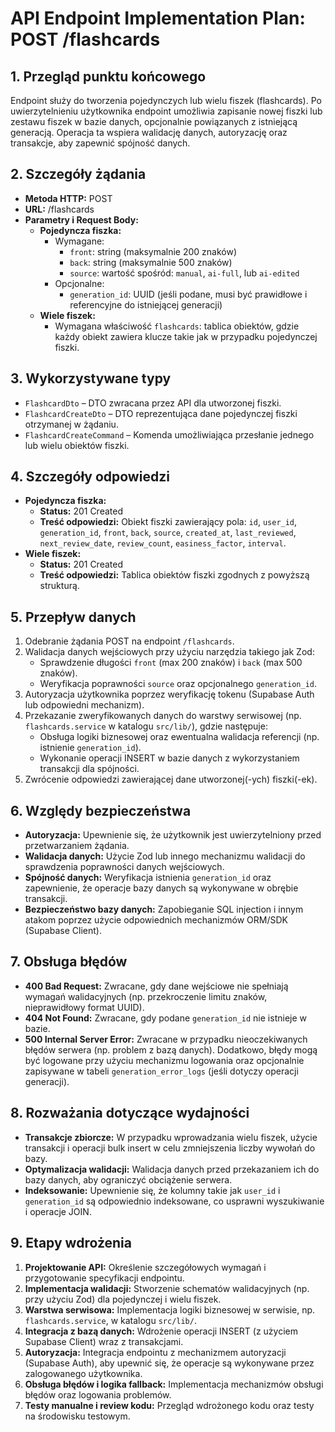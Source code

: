 # API Endpoint Implementation Plan: POST /flashcards

## 1. Przegląd punktu końcowego
Endpoint służy do tworzenia pojedynczych lub wielu fiszek (flashcards). Po uwierzytelnieniu użytkownika endpoint umożliwia zapisanie nowej fiszki lub zestawu fiszek w bazie danych, opcjonalnie powiązanych z istniejącą generacją. Operacja ta wspiera walidację danych, autoryzację oraz transakcje, aby zapewnić spójność danych.

## 2. Szczegóły żądania
- **Metoda HTTP:** POST
- **URL:** /flashcards
- **Parametry i Request Body:**
  - **Pojedyncza fiszka:**
    - Wymagane:
      - `front`: string (maksymalnie 200 znaków)
      - `back`: string (maksymalnie 500 znaków)
      - `source`: wartość spośród: `manual`, `ai-full`, lub `ai-edited`
    - Opcjonalne:
      - `generation_id`: UUID (jeśli podane, musi być prawidłowe i referencyjne do istniejącej generacji)
  - **Wiele fiszek:**
    - Wymagana właściwość `flashcards`: tablica obiektów, gdzie każdy obiekt zawiera klucze takie jak w przypadku pojedynczej fiszki.

## 3. Wykorzystywane typy
- `FlashcardDto` – DTO zwracana przez API dla utworzonej fiszki.
- `FlashcardCreateDto` – DTO reprezentująca dane pojedynczej fiszki otrzymanej w żądaniu.
- `FlashcardCreateCommand` – Komenda umożliwiająca przesłanie jednego lub wielu obiektów fiszki.

## 4. Szczegóły odpowiedzi
- **Pojedyncza fiszka:**
  - **Status:** 201 Created
  - **Treść odpowiedzi:** Obiekt fiszki zawierający pola: `id`, `user_id`, `generation_id`, `front`, `back`, `source`, `created_at`, `last_reviewed`, `next_review_date`, `review_count`, `easiness_factor`, `interval`.
- **Wiele fiszek:**
  - **Status:** 201 Created
  - **Treść odpowiedzi:** Tablica obiektów fiszki zgodnych z powyższą strukturą.

## 5. Przepływ danych
1. Odebranie żądania POST na endpoint `/flashcards`.
2. Walidacja danych wejściowych przy użyciu narzędzia takiego jak Zod:
   - Sprawdzenie długości `front` (max 200 znaków) i `back` (max 500 znaków).
   - Weryfikacja poprawności `source` oraz opcjonalnego `generation_id`.
3. Autoryzacja użytkownika poprzez weryfikację tokenu (Supabase Auth lub odpowiedni mechanizm).
4. Przekazanie zweryfikowanych danych do warstwy serwisowej (np. `flashcards.service` w katalogu `src/lib/`), gdzie następuje:
   - Obsługa logiki biznesowej oraz ewentualna walidacja referencji (np. istnienie `generation_id`).
   - Wykonanie operacji INSERT w bazie danych z wykorzystaniem transakcji dla spójności.
5. Zwrócenie odpowiedzi zawierającej dane utworzonej(-ych) fiszki(-ek).

## 6. Względy bezpieczeństwa
- **Autoryzacja:** Upewnienie się, że użytkownik jest uwierzytelniony przed przetwarzaniem żądania.
- **Walidacja danych:** Użycie Zod lub innego mechanizmu walidacji do sprawdzenia poprawności danych wejściowych.
- **Spójność danych:** Weryfikacja istnienia `generation_id` oraz zapewnienie, że operacje bazy danych są wykonywane w obrębie transakcji.
- **Bezpieczeństwo bazy danych:** Zapobieganie SQL injection i innym atakom poprzez użycie odpowiednich mechanizmów ORM/SDK (Supabase Client).

## 7. Obsługa błędów
- **400 Bad Request:** Zwracane, gdy dane wejściowe nie spełniają wymagań walidacyjnych (np. przekroczenie limitu znaków, nieprawidłowy format UUID).
- **404 Not Found:** Zwracane, gdy podane `generation_id` nie istnieje w bazie.
- **500 Internal Server Error:** Zwracane w przypadku nieoczekiwanych błędów serwera (np. problem z bazą danych). Dodatkowo, błędy mogą być logowane przy użyciu mechanizmu logowania oraz opcjonalnie zapisywane w tabeli `generation_error_logs` (jeśli dotyczy operacji generacji).

## 8. Rozważania dotyczące wydajności
- **Transakcje zbiorcze:** W przypadku wprowadzania wielu fiszek, użycie transakcji i operacji bulk insert w celu zmniejszenia liczby wywołań do bazy.
- **Optymalizacja walidacji:** Walidacja danych przed przekazaniem ich do bazy danych, aby ograniczyć obciążenie serwera.
- **Indeksowanie:** Upewnienie się, że kolumny takie jak `user_id` i `generation_id` są odpowiednio indeksowane, co usprawni wyszukiwanie i operacje JOIN.

## 9. Etapy wdrożenia
1. **Projektowanie API:** Określenie szczegółowych wymagań i przygotowanie specyfikacji endpointu.
2. **Implementacja walidacji:** Stworzenie schematów walidacyjnych (np. przy użyciu Zod) dla pojedynczej i wielu fiszek.
3. **Warstwa serwisowa:** Implementacja logiki biznesowej w serwisie, np. `flashcards.service`, w katalogu `src/lib/`.
4. **Integracja z bazą danych:** Wdrożenie operacji INSERT (z użyciem Supabase Client) wraz z transakcjami.
5. **Autoryzacja:** Integracja endpointu z mechanizmem autoryzacji (Supabase Auth), aby upewnić się, że operacje są wykonywane przez zalogowanego użytkownika.
6. **Obsługa błędów i logika fallback:** Implementacja mechanizmów obsługi błędów oraz logowania problemów.
7. **Testy manualne i review kodu:** Przegląd wdrożonego kodu oraz testy na środowisku testowym.
